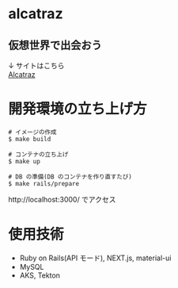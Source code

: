 # alcatraz

## 仮想世界で出会おう

↓ サイトはこちら  
[Alcatraz](http://20.194.182.72/)

# 開発環境の立ち上げ方

```
# イメージの作成
$ make build

# コンテナの立ち上げ
$ make up

# DB の準備(DB のコンテナを作り直すたび)
$ make rails/prepare
```

http://localhost:3000/ でアクセス

# 使用技術

- Ruby on Rails(API モード), NEXT.js, material-ui
- MySQL
- AKS, Tekton
